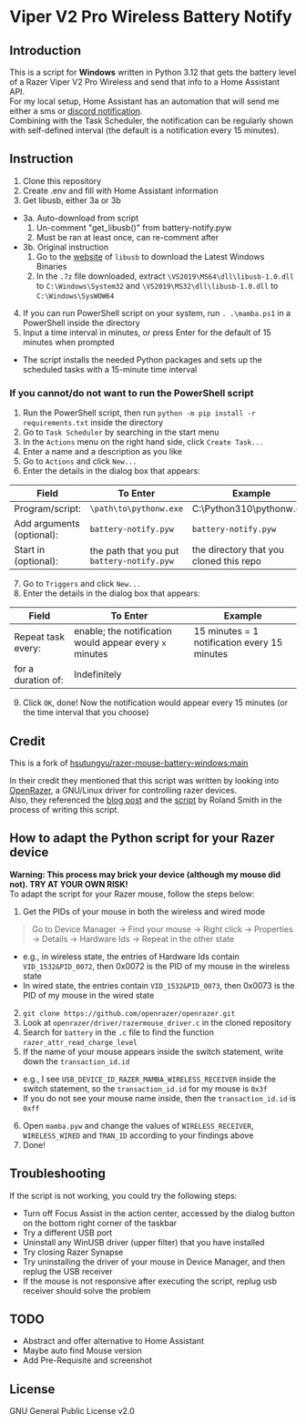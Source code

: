 # Viper V2 Pro Wireless Battery Notify

## Introduction

<!-- ![Notification Screenshot](.github/noti_screenshot.jpg?raw=true)<br>
This is a script for **Windows** written in Python 3.10 that gets the battery level of a Razer Mamba Wireless and shows a tray notification.<br>
Combining with the Task Scheduler, the notification can be regularly shown with self-defined interval (the default is a notification every 15 minutes). -->
This is a script for **Windows** written in Python 3.12 that gets the battery level of a Razer Viper V2 Pro Wireless and send that info to a Home Assistant API.<br>
For my local setup, Home Assistant has an automation that will send me either a sms or [discord notification](https://www.home-assistant.io/integrations/discord/).<br>
Combining with the Task Scheduler, the notification can be regularly shown with self-defined interval (the default is a notification every 15 minutes).

## Instruction

1. Clone this repository
2. Create .env and fill with Home Assistant information
3. Get libusb, either 3a or 3b
  - 3a. Auto-download from script
    1. Un-comment "get_libusb()" from battery-notify.pyw
    2. Must be ran at least once, can re-comment after
  - 3b. Original instruction
    1. Go to the [website](https://libusb.info/) of `libusb` to download the Latest Windows Binaries
    2. In the `.7z` file downloaded, extract `\VS2019\MS64\dll\libusb-1.0.dll` to `C:\Windows\System32` and `\VS2019\MS32\dll\libusb-1.0.dll` to `C:\Windows\SysWOW64`
4. If you can run PowerShell script on your system, run `. .\mamba.ps1` in a PowerShell inside the directory
5. Input a time interval in minutes, or press Enter for the default of 15 minutes when prompted
  * The script installs the needed Python packages and sets up the scheduled tasks with a 15-minute time interval

### If you cannot/do not want to run the PowerShell script

1. Run the PowerShell script, then run `python -m pip install -r requirements.txt` inside the directory
2. Go to `Task Scheduler` by searching in the start menu
3. In the `Actions` menu on the right hand side, click `Create Task...`
4. Enter a name and a description as you like
5. Go to `Actions` and click `New...`
6. Enter the details in the dialog box that appears:

| **Field**                 | **To Enter**                      | **Example**                             |
|---------------------------|-----------------------------------|-----------------------------------------|
| Program/script:           | `\path\to\pythonw.exe`            | C:\Python310\pythonw.exe                |
| Add arguments (optional): | `battery-notify.pyw`              | `battery-notify.pyw`                    |
| Start in (optional):      | the path that you put `battery-notify.pyw`| the directory that you cloned this repo |

7. Go to `Triggers` and click `New...`
8. Enter the details in the dialog box that appears:

| **Field**          | **To Enter**                                            | **Example**                                  |
|--------------------|---------------------------------------------------------|----------------------------------------------|
| Repeat task every: | enable; the notification would appear every `x` minutes | 15 minutes = 1 notification every 15 minutes |
| for a duration of: | Indefinitely                                            |                                              |

9. Click `OK`, done! Now the notification would appear every 15 minutes (or the time interval that you choose)

## Credit

This is a fork of [hsutungyu/razer-mouse-battery-windows:main](https://github.com/hsutungyu/razer-mouse-battery-windows)

In their credit they mentioned that this script was written by looking into [OpenRazer](https://github.com/openrazer/openrazer), a GNU/Linux driver for controlling razer devices.<br>
Also, they referenced the [blog post](https://rsmith.home.xs4all.nl/hardware/setting-the-razer-ornata-chroma-color-from-userspace.html) and the [script](https://github.com/rsmith-nl/scripts/blob/main/set-ornata-chroma-rgb.py) by Roland Smith in the process of writing this script.

## How to adapt the Python script for your Razer device

**Warning: This process may brick your device (although my mouse did not). TRY AT YOUR OWN RISK!**<br>
To adapt the script for your Razer mouse, follow the steps below: 
1. Get the PIDs of your mouse in both the wireless and wired mode
> Go to Device Manager -> Find your mouse -> Right click -> Properties -> Details -> Hardware Ids -> Repeat in the other state
  * e.g., in wireless state, the entries of Hardware Ids contain `VID_1532&PID_0072`, then 0x0072 is the PID of my mouse in the wireless state
  * In wired state, the entries contain `VID_1532&PID_0073`, then 0x0073 is the PID of my mouse in the wired state
2. `git clone https://github.com/openrazer/openrazer.git`
3. Look at `openrazer/driver/razermouse_driver.c` in the cloned repository
4. Search for `battery` in the `.c` file to find the function `razer_attr_read_charge_level`
5. If the name of your mouse appears inside the switch statement, write down the `transaction_id.id`
  * e.g., I see `USB_DEVICE_ID_RAZER_MAMBA_WIRELESS_RECEIVER` inside the switch statement, so the `transaction_id.id` for my mouse is `0x3f`
  * If you do not see your mouse name inside, then the `transaction_id.id` is `0xff`
6. Open `mamba.pyw` and change the values of `WIRELESS_RECEIVER`, `WIRELESS_WIRED` and `TRAN_ID` according to your findings above
7. Done!

## Troubleshooting

If the script is not working, you could try the following steps:
- Turn off Focus Assist in the action center, accessed by the dialog button on the bottom right corner of the taskbar
- Try a different USB port
- Uninstall any WinUSB driver (upper filter) that you have installed
- Try closing Razer Synapse
- Try uninstalling the driver of your mouse in Device Manager, and then replug the USB receiver
- If the mouse is not responsive after executing the script, replug usb receiver should solve the problem

## TODO

- Abstract and offer alternative to Home Assistant
- Maybe auto find Mouse version
- Add Pre-Requisite and screenshot

## License

GNU General Public License v2.0

